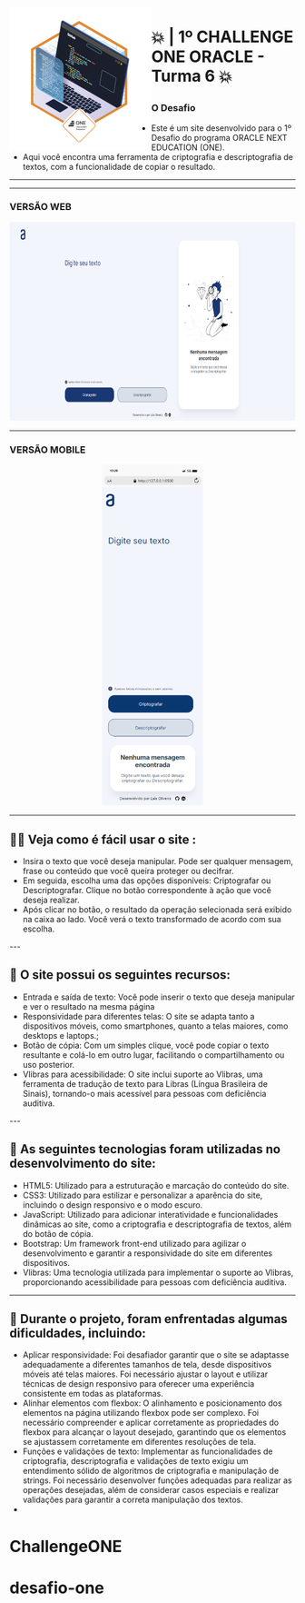 <h1 align="left">
<img align="left" height="250px" src="./assets/img/Badge_Challlenge.png" title="Badge do desafio concluído" />
<h1>

  <br>💥 | 1º CHALLENGE ONE ORACLE - Turma 6 💥 
</h1>
  <h3> O Desafio </h3> 
  
 - Este é um site desenvolvido para o 1º Desafio do programa ORACLE NEXT EDUCATION (ONE).
 - Aqui você encontra uma ferramenta de criptografia e descriptografia de textos, com a funcionalidade de copiar o resultado.
---

---

<h3 align="left">VERSÃO WEB</h3>
<p align="left">
  <img height="350px" src="./assets/img/webb.png" />
</p>

---

<h3>VERSÃO MOBILE</h3>

<p align="center">
  <img height="600px" src="./assets/img/mobilee.png" />
</p>

---

## 🙆‍♀️ Veja como é fácil usar o site :
<ul>
  <li> Insira o texto que você deseja manipular. Pode ser qualquer mensagem, frase ou conteúdo que você queira proteger ou decifrar.</li>
  <li> Em seguida, escolha uma das opções disponíveis: Criptografar ou Descriptografar. Clique no botão correspondente à ação que você deseja realizar.</li>
  <li> Após clicar no botão, o resultado da operação selecionada será exibido na caixa ao lado. Você verá o texto transformado de acordo com sua escolha.</li>
</ul>
---

## 💅 O site possui os seguintes recursos:
<ul>
  <li> Entrada e saída de texto: Você pode inserir o texto que deseja manipular e ver o resultado na mesma página</li>
  <li>Responsividade para diferentes telas: O site se adapta tanto a dispositivos móveis, como smartphones, quanto a telas maiores, como desktops e laptops.;</li>
  <li> Botão de cópia: Com um simples clique, você pode copiar o texto resultante e colá-lo em outro lugar, facilitando o compartilhamento ou uso posterior.</li>
  <li>Vlibras para acessibilidade: O site inclui suporte ao Vlibras, uma ferramenta de tradução de texto para Libras (Língua Brasileira de Sinais), tornando-o mais acessível para pessoas com deficiência auditiva.</li>
</ul>
---

## 💾 As seguintes tecnologias foram utilizadas no desenvolvimento do site:
- HTML5: Utilizado para a estruturação e marcação do conteúdo do site.
- CSS3: Utilizado para estilizar e personalizar a aparência do site, incluindo o design responsivo e o modo escuro.
- JavaScript: Utilizado para adicionar interatividade e funcionalidades dinâmicas ao site, como a criptografia e descriptografia de textos, além do botão de cópia.
- Bootstrap: Um framework front-end utilizado para agilizar o desenvolvimento e garantir a responsividade do site em diferentes dispositivos.
- Vlibras: Uma tecnologia utilizada para implementar o suporte ao Vlibras, proporcionando acessibilidade para pessoas com deficiência auditiva.
---

## 👀 Durante o projeto, foram enfrentadas algumas dificuldades, incluindo:
- Aplicar responsividade: Foi desafiador garantir que o site se adaptasse adequadamente a diferentes tamanhos de tela, desde dispositivos móveis até telas maiores. Foi necessário ajustar o layout e utilizar técnicas de design responsivo para oferecer uma experiência consistente em todas as plataformas.
- Alinhar elementos com flexbox: O alinhamento e posicionamento dos elementos na página utilizando flexbox pode ser complexo. Foi necessário compreender e aplicar corretamente as propriedades do flexbox para alcançar o layout desejado, garantindo que os elementos se ajustassem corretamente em diferentes resoluções de tela.
- Funções e validações de texto: Implementar as funcionalidades de criptografia, descriptografia e validações de texto exigiu um entendimento sólido de algoritmos de criptografia e manipulação de strings. Foi necessário desenvolver funções adequadas para realizar as operações desejadas, além de considerar casos especiais e realizar validações para garantir a correta manipulação dos textos.
- 
# ChallengeONE
# desafio-one
